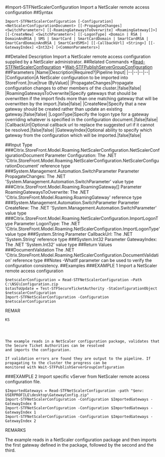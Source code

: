 #Import-STFNetScalerConfiguration
Import a NetScaler remote access configuration
##Syntax
```Import-STFNetScalerConfiguration [-Configuration] <NetScalerConfigurationDocument> [[-PropagateChanges] <SwitchParameter>] [[-RoamingGatewaysToOverwrite] <RoamingGateway[]>] [[-CreateNew] <SwitchParameter>] [[-LogonType] <Domain | RSA | DomainAndRSA | SMS | SmartCard | SmartCardDomain | SmartCardRSA | SmartCardDomainAndRSA | SmartCardSMS>] [[-CallbackUrl] <String>] [[-GatewayIndex] <Int32>] [<CommonParameters>]
```
##Detailed Description
Import a NetScaler remote access configuration supplied by a NetScaler administrator.
##Related Commands
*[Read-STFNetScalerConfiguration](Read-STFNetScalerConfiguration)
*[Wait-STFPublishServerGroupConfiguration](Wait-STFPublishServerGroupConfiguration)
##Parameters
|Name|Description|Required?|Pipeline Input||--|--|--|--||Configuration|A NetScaler configuration to be imported into StoreFront.|true|true (ByValue)||PropagateChanges|Propagate configuration changes to other members of the cluster.|false|false||RoamingGatewaysToOverwrite|Specify gateways that should be overwritten if the import finds more than one matching gateway that will be overwritten by the import.|false|false||CreateNew|Specify that a new gateway should be created rather than update an existing gateway.|false|false||LogonType|Specify the logon type for a gateway overriding whatever is specified in the configuration document.|false|false||CallbackUrl|Optional callback url to replace the suggested url if it cannot be resolved.|false|false||GatewayIndex|Optional ability to specify which gateway from the configuration which will be imported.|false|false|##Input Type
###Citrix.StoreFront.Model.Roaming.NetScalerConfiguration.NetScalerConfigurationDocument
Parameter Configuration: The .NET 'Citrix.StoreFront.Model.Roaming.NetScalerConfiguration.NetScalerConfigurationDocument' reference type
###System.Management.Automation.SwitchParameter
Parameter PropagateChanges: The .NET 'System.Management.Automation.SwitchParameter' value type
###Citrix.StoreFront.Model.Roaming.RoamingGateway[]
Parameter RoamingGatewaysToOverwrite: The .NET 'Citrix.StoreFront.Model.Roaming.RoamingGateway' reference type
###System.Management.Automation.SwitchParameter
Parameter CreateNew: The .NET 'System.Management.Automation.SwitchParameter' value type
###Citrix.StoreFront.Model.Roaming.NetScalerConfiguration.ImportLogonType
Parameter LogonType: The .NET 'Citrix.StoreFront.Model.Roaming.NetScalerConfiguration.ImportLogonType' value type
###System.String
Parameter CallbackUrl: The .NET 'System.String' reference type
###System.Int32
Parameter GatewayIndex: The .NET 'System.Int32' value type
##Return Values
###DocumentValidation
The .NET 'Citrix.StoreFront.Model.Roaming.NetScalerConfiguration.DocumentValidation' reference type
##Notes
-WhatIf parameter can be used to verify the configuration consistency.
##Examples
###EXAMPLE 1 Import a NetScaler remote access configuration
```$netscalerConfiguration = Read-STFNetScalerConfiguration –Path C:\NSG\Configuration.zip
$stasToUpdate = Test-STFSecureTicketAuthority -StaConfigurationObject $netscalerConfiguration
Import-STFNetScalerConfiguration -Configuration $netscalerConfiguration
```
REMAR
```KS




The example reads in a NetScaler configuration package, validates that the Secure Ticket Authorities can be resolved 
and imports the configuration.

If validation errors are found they are output to the pipeline. If propagating to the cluster the progress can be 
monitored with Wait-STFPublishServerGroupConfiguration
```
###EXAMPLE 2 Import specific vServer from NetScaler remote access configuration file.
```$ImportedGateways = Read-STFNetScalerConfiguration -path "$env: USERPROFILE\desktop\GatewayConfig.zip"
Import-STFNetScalerConfiguration -Configuration $ImportedGateways -GatewayIndex 0
Import-STFNetScalerConfiguration -Configuration $ImportedGateways -GatewayIndex 1
Import-STFNetScalerConfiguration -Configuration $ImportedGateways -GatewayIndex 2
```
REMARKS

The example reads in a NetScaler configuration package and then imports the first gateway defined in the package,
followed by the second and the third.
